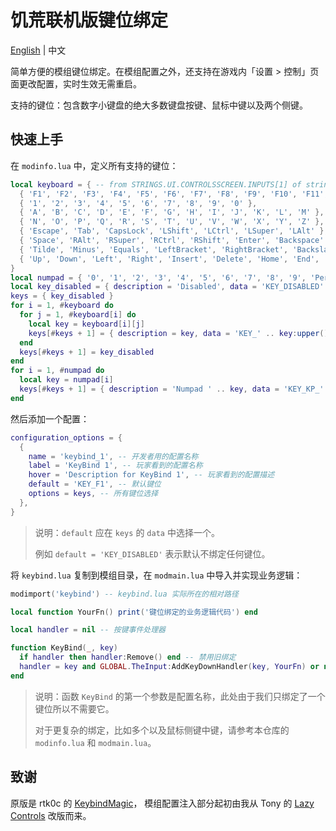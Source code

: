 # 饥荒联机版键位绑定

[English](./README.md) | 中文

简单方便的模组键位绑定。在模组配置之外，还支持在游戏内「设置 > 控制」页面更改配置，实时生效无需重启。

支持的键位：包含数字小键盘的绝大多数键盘按键、鼠标中键以及两个侧键。

## 快速上手

在 `modinfo.lua` 中，定义所有支持的键位：

```lua
local keyboard = { -- from STRINGS.UI.CONTROLSSCREEN.INPUTS[1] of strings.lua, need to match constants.lua too.
  { 'F1', 'F2', 'F3', 'F4', 'F5', 'F6', 'F7', 'F8', 'F9', 'F10', 'F11', 'F12', 'Print', 'ScrolLock', 'Pause' },
  { '1', '2', '3', '4', '5', '6', '7', '8', '9', '0' },
  { 'A', 'B', 'C', 'D', 'E', 'F', 'G', 'H', 'I', 'J', 'K', 'L', 'M' },
  { 'N', 'O', 'P', 'Q', 'R', 'S', 'T', 'U', 'V', 'W', 'X', 'Y', 'Z' },
  { 'Escape', 'Tab', 'CapsLock', 'LShift', 'LCtrl', 'LSuper', 'LAlt' },
  { 'Space', 'RAlt', 'RSuper', 'RCtrl', 'RShift', 'Enter', 'Backspace' },
  { 'Tilde', 'Minus', 'Equals', 'LeftBracket', 'RightBracket', 'Backslash', 'Semicolon', 'Period', 'Slash' }, -- punctuation
  { 'Up', 'Down', 'Left', 'Right', 'Insert', 'Delete', 'Home', 'End', 'PageUp', 'PageDown' }, -- navigation
}
local numpad = { '0', '1', '2', '3', '4', '5', '6', '7', '8', '9', 'Period', 'Divide', 'Multiply', 'Minus', 'Plus' }
local key_disabled = { description = 'Disabled', data = 'KEY_DISABLED' }
keys = { key_disabled }
for i = 1, #keyboard do
  for j = 1, #keyboard[i] do
    local key = keyboard[i][j]
    keys[#keys + 1] = { description = key, data = 'KEY_' .. key:upper() }
  end
  keys[#keys + 1] = key_disabled
end
for i = 1, #numpad do
  local key = numpad[i]
  keys[#keys + 1] = { description = 'Numpad ' .. key, data = 'KEY_KP_' .. key:upper() }
end
```

然后添加一个配置：

```lua
configuration_options = {
  {
    name = 'keybind_1', -- 开发者用的配置名称
    label = 'KeyBind 1', -- 玩家看到的配置名称
    hover = 'Description for KeyBind 1', -- 玩家看到的配置描述
    default = 'KEY_F1', -- 默认键位
    options = keys, -- 所有键位选择
  },
}
```

> 说明：`default` 应在 `keys` 的 `data` 中选择一个。
>
> 例如 `default = 'KEY_DISABLED'` 表示默认不绑定任何键位。

将 `keybind.lua` 复制到模组目录，在 `modmain.lua` 中导入并实现业务逻辑：

```lua
modimport('keybind') -- keybind.lua 实际所在的相对路径

local function YourFn() print('键位绑定的业务逻辑代码') end

local handler = nil -- 按键事件处理器

function KeyBind(_, key)
  if handler then handler:Remove() end -- 禁用旧绑定
  handler = key and GLOBAL.TheInput:AddKeyDownHandler(key, YourFn) or nil -- 新建绑定或无绑定
end
```

> 说明：函数 `KeyBind` 的第一个参数是配置名称，此处由于我们只绑定了一个键位所以不需要它。
>
> 对于更复杂的绑定，比如多个以及鼠标侧键中键，请参考本仓库的 `modinfo.lua` 和 `modmain.lua`。

## 致谢

原版是 rtk0c 的 [KeybindMagic](https://github.com/rtk0c/dont-starve-mods/tree/master/KeybindMagic)，
模组配置注入部分起初由我从 Tony 的 [Lazy Controls](https://steamcommunity.com/sharedfiles/filedetails/?id=2111412487) 改版而来。
